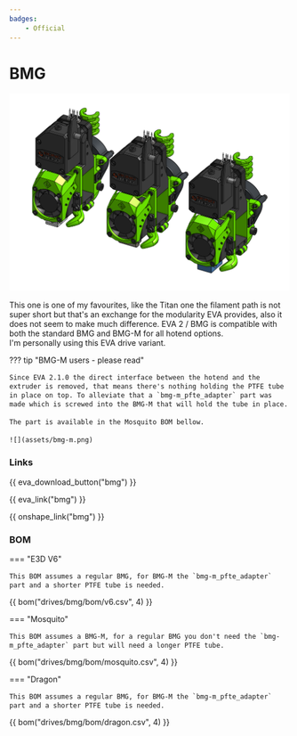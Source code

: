 ```yaml
---
badges:
    - Official
---
```

# BMG

![preview](assets/__ALL__.png)

This one is one of my favourites, like the Titan one the filament path is not super short but that's an exchange for the modularity EVA provides, also it does not seem to make much difference. EVA 2 / BMG is compatible with both the standard BMG and BMG-M for all hotend options.  
I'm personally using this EVA drive variant.

??? tip "BMG-M users - please read"

    Since EVA 2.1.0 the direct interface between the hotend and the extruder is removed, that means there's nothing holding the PTFE tube in place on top. To alleviate that a `bmg-m_pfte_adapter` part was made which is screwed into the BMG-M that will hold the tube in place.

    The part is available in the Mosquito BOM bellow.

    ![](assets/bmg-m.png)

### Links

{{ eva_download_button("bmg") }}

{{ eva_link("bmg") }}

{{ onshape_link("bmg") }}

### BOM

=== "E3D V6"

    This BOM assumes a regular BMG, for BMG-M the `bmg-m_pfte_adapter` part and a shorter PTFE tube is needed.

{{ bom("drives/bmg/bom/v6.csv", 4) }}

=== "Mosquito"

    This BOM assumes a BMG-M, for a regular BMG you don't need the `bmg-m_pfte_adapter` part but will need a longer PTFE tube.

{{ bom("drives/bmg/bom/mosquito.csv", 4) }}

=== "Dragon"

    This BOM assumes a regular BMG, for BMG-M the `bmg-m_pfte_adapter` part and a shorter PTFE tube is needed.

{{ bom("drives/bmg/bom/dragon.csv", 4) }}
